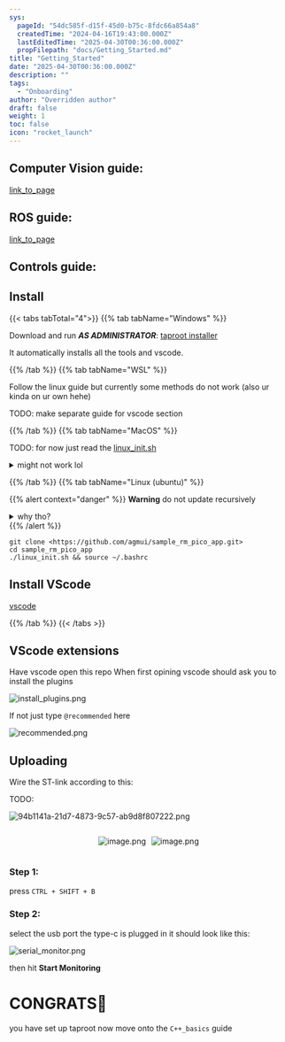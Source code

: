 ```yaml
---
sys:
  pageId: "54dc585f-d15f-45d0-b75c-8fdc66a854a8"
  createdTime: "2024-04-16T19:43:00.000Z"
  lastEditedTime: "2025-04-30T00:36:00.000Z"
  propFilepath: "docs/Getting_Started.md"
title: "Getting_Started"
date: "2025-04-30T00:36:00.000Z"
description: ""
tags:
  - "Onboarding"
author: "Overridden author"
draft: false
weight: 1
toc: false
icon: "rocket_launch"
---
```


## Computer Vision guide:

[link_to_page](86d45bc0-388b-4d26-8848-44f255f73d0e)

## ROS guide:

[link_to_page](3c76c1de-ec8f-46d6-8b0a-294005edc2d5)

## Controls guide:

## Install

{{< tabs tabTotal="4">}}
{{% tab tabName="Windows" %}}

Download and run _**AS ADMINISTRATOR**_: [taproot installer](https://github.com/Thornbots/TeachingFreshies/releases/tag/1.0)

It automatically installs all the tools and vscode.

{{% /tab %}}
{{% tab tabName="WSL" %}}

Follow the linux guide but currently some methods do not work (also ur kinda on ur own hehe)

TODO: make separate guide for vscode section

{{% /tab %}}
{{% tab tabName="MacOS" %}}

TODO: for now just read the [linux_init.sh](https://github.com/agmui/sample_rm_pico_app/blob/main/linux_init.sh)

<details>
<summary>might not work lol</summary>

`brew install libusb pkg-config`

Next install: [vscode](https://code.visualstudio.com/Download)

</details>

{{% /tab %}}
{{% tab tabName="Linux (ubuntu)" %}}

{{% alert context="danger" %}}
**Warning** do not update recursively
<details>
<summary>why tho?</summary>
There are some submodules that may go on for a while (like tinyusb) and I highly
recommend you don't need to get them.
If you want to see what submodules I update just look in `linux_init.sh`
</details>
{{% /alert %}}

```shell
git clone <https://github.com/agmui/sample_rm_pico_app.git>
cd sample_rm_pico_app
./linux_init.sh && source ~/.bashrc
```

## Install VScode

[vscode](https://code.visualstudio.com/Download)

{{% /tab %}}
{{< /tabs >}}

## VScode extensions

Have vscode open this repo
When first opining vscode should ask you to install the plugins

![install_plugins.png](https://prod-files-secure.s3.us-west-2.amazonaws.com/d518164a-d88e-44d1-a4ee-3adb3bd8bce0/89bd30f0-1825-4e77-867b-0a41ce370880/install_plugins.png?X-Amz-Algorithm=AWS4-HMAC-SHA256&X-Amz-Content-Sha256=UNSIGNED-PAYLOAD&X-Amz-Credential=ASIAZI2LB466V64DYEQU%2F20250814%2Fus-west-2%2Fs3%2Faws4_request&X-Amz-Date=20250814T201036Z&X-Amz-Expires=3600&X-Amz-Security-Token=IQoJb3JpZ2luX2VjEAMaCXVzLXdlc3QtMiJIMEYCIQCNnQDvoE70xu4U7HuY1oGfEI6d8Ameb%2BM5Uh4%2F3fm58AIhAKFYN3HlFltE0z2EWTVtPrCYRVdvLSCcMh0Tr4e4TboyKv8DCEwQABoMNjM3NDIzMTgzODA1IgxnbQsW6SOymNdDUGYq3ANlS8gQCohgWUZXMgx%2F9ULRqmYxFRrQYIvt2K%2FZSaUNmEk2cplnXXh2U7Y8CFt%2BWQ4OSeV1VOMP3VCPHQx6%2Bl%2FHxyPaJi%2FIX6LBJgChJO8oIg9kctT2%2BH4rSLn6xzST73gWEZrajnCZUgeqzoo6rKCzKa8JvWREWbdaeAyBZjU836LxQu8Qlo%2Bu2V4LbAY7SZ4ZW9cvtLMouT5CsOqPTus%2B%2FlRU6VpRHVSmW8LssRz7ylHoJRu0V5rrJb5sWRLeAIVnzooX0TSZVoCDAyqdt2YtEyTZJMBXKv0pcX1amgrYbe9WjXzHWuHNwME4KdXXqk7nfXPkRHEajcKlSNYJr5bm7goNDlZun3PzDWb7h1vwwrgQ5OfYViNoXqAqB2sH4LhZr2H%2BNIiL3mG2B08neWJhfQlTwXTyg51HowqZE%2FLsAYS0HVOLdpbDJla%2FSG5WClNYHpo3zar4mup2nbA%2F9F4Misn9hQO1zlFNLS%2BY2DYrcOhoDSNVvRKh%2FJTZKZKwR%2BcO3BD10RWgdxNo2Hjmr8bvY9QAetO0ILm%2FpAO7SpX%2BFrYF2AbvCXRo8Espqw93ALqCi%2BIdwXOKbH%2F%2BrV7m2s4vT5dzP4SDNurADmQ6dxaZHHnvRWLAv7rMKSFvqjCf6PjEBjqkAVCDbL57UyBDZQbbTr8h9Lsx25Nr8giqRsX6eC7D5kycMpvN9z07bQgnYE6grJmZtYmoaLbsI7f%2BVbMAEwYsBaXG7FVXoHTEOjPkWWWypVRrGJS4wzS3UTKrBQ2BN3OeaOSlvCxp35j%2BVYIKzTXeZQLakq6ZXidyy418wmzrUGcilTh2EztTjq7%2F84ZBo5U97iCu8idt79mKFyX%2F2PyN7B4BtpS9&X-Amz-Signature=51144a9fdab1a02caa3f89c0e53991fc6f60ae7d58c2ea5bd6ae8b2ecea7f5e7&X-Amz-SignedHeaders=host&x-amz-checksum-mode=ENABLED&x-id=GetObject)

If not just type `@recommended` here  

![recommended.png](https://prod-files-secure.s3.us-west-2.amazonaws.com/d518164a-d88e-44d1-a4ee-3adb3bd8bce0/61e661e9-5d85-4dfc-be0d-8d2097a5e793/recommended.png?X-Amz-Algorithm=AWS4-HMAC-SHA256&X-Amz-Content-Sha256=UNSIGNED-PAYLOAD&X-Amz-Credential=ASIAZI2LB466V64DYEQU%2F20250814%2Fus-west-2%2Fs3%2Faws4_request&X-Amz-Date=20250814T201036Z&X-Amz-Expires=3600&X-Amz-Security-Token=IQoJb3JpZ2luX2VjEAMaCXVzLXdlc3QtMiJIMEYCIQCNnQDvoE70xu4U7HuY1oGfEI6d8Ameb%2BM5Uh4%2F3fm58AIhAKFYN3HlFltE0z2EWTVtPrCYRVdvLSCcMh0Tr4e4TboyKv8DCEwQABoMNjM3NDIzMTgzODA1IgxnbQsW6SOymNdDUGYq3ANlS8gQCohgWUZXMgx%2F9ULRqmYxFRrQYIvt2K%2FZSaUNmEk2cplnXXh2U7Y8CFt%2BWQ4OSeV1VOMP3VCPHQx6%2Bl%2FHxyPaJi%2FIX6LBJgChJO8oIg9kctT2%2BH4rSLn6xzST73gWEZrajnCZUgeqzoo6rKCzKa8JvWREWbdaeAyBZjU836LxQu8Qlo%2Bu2V4LbAY7SZ4ZW9cvtLMouT5CsOqPTus%2B%2FlRU6VpRHVSmW8LssRz7ylHoJRu0V5rrJb5sWRLeAIVnzooX0TSZVoCDAyqdt2YtEyTZJMBXKv0pcX1amgrYbe9WjXzHWuHNwME4KdXXqk7nfXPkRHEajcKlSNYJr5bm7goNDlZun3PzDWb7h1vwwrgQ5OfYViNoXqAqB2sH4LhZr2H%2BNIiL3mG2B08neWJhfQlTwXTyg51HowqZE%2FLsAYS0HVOLdpbDJla%2FSG5WClNYHpo3zar4mup2nbA%2F9F4Misn9hQO1zlFNLS%2BY2DYrcOhoDSNVvRKh%2FJTZKZKwR%2BcO3BD10RWgdxNo2Hjmr8bvY9QAetO0ILm%2FpAO7SpX%2BFrYF2AbvCXRo8Espqw93ALqCi%2BIdwXOKbH%2F%2BrV7m2s4vT5dzP4SDNurADmQ6dxaZHHnvRWLAv7rMKSFvqjCf6PjEBjqkAVCDbL57UyBDZQbbTr8h9Lsx25Nr8giqRsX6eC7D5kycMpvN9z07bQgnYE6grJmZtYmoaLbsI7f%2BVbMAEwYsBaXG7FVXoHTEOjPkWWWypVRrGJS4wzS3UTKrBQ2BN3OeaOSlvCxp35j%2BVYIKzTXeZQLakq6ZXidyy418wmzrUGcilTh2EztTjq7%2F84ZBo5U97iCu8idt79mKFyX%2F2PyN7B4BtpS9&X-Amz-Signature=a75f7e24d0d0b3952bc398319e4c8dbdb94f3f9ade5d7646b276b9eae5d76a51&X-Amz-SignedHeaders=host&x-amz-checksum-mode=ENABLED&x-id=GetObject)

## Uploading

Wire the ST-link according to this:

TODO:

![94b1141a-21d7-4873-9c57-ab9d8f807222.png](https://prod-files-secure.s3.us-west-2.amazonaws.com/d518164a-d88e-44d1-a4ee-3adb3bd8bce0/e5fad17d-ab82-4300-9f4c-505ab4b1202c/94b1141a-21d7-4873-9c57-ab9d8f807222.png?X-Amz-Algorithm=AWS4-HMAC-SHA256&X-Amz-Content-Sha256=UNSIGNED-PAYLOAD&X-Amz-Credential=ASIAZI2LB466V64DYEQU%2F20250814%2Fus-west-2%2Fs3%2Faws4_request&X-Amz-Date=20250814T201036Z&X-Amz-Expires=3600&X-Amz-Security-Token=IQoJb3JpZ2luX2VjEAMaCXVzLXdlc3QtMiJIMEYCIQCNnQDvoE70xu4U7HuY1oGfEI6d8Ameb%2BM5Uh4%2F3fm58AIhAKFYN3HlFltE0z2EWTVtPrCYRVdvLSCcMh0Tr4e4TboyKv8DCEwQABoMNjM3NDIzMTgzODA1IgxnbQsW6SOymNdDUGYq3ANlS8gQCohgWUZXMgx%2F9ULRqmYxFRrQYIvt2K%2FZSaUNmEk2cplnXXh2U7Y8CFt%2BWQ4OSeV1VOMP3VCPHQx6%2Bl%2FHxyPaJi%2FIX6LBJgChJO8oIg9kctT2%2BH4rSLn6xzST73gWEZrajnCZUgeqzoo6rKCzKa8JvWREWbdaeAyBZjU836LxQu8Qlo%2Bu2V4LbAY7SZ4ZW9cvtLMouT5CsOqPTus%2B%2FlRU6VpRHVSmW8LssRz7ylHoJRu0V5rrJb5sWRLeAIVnzooX0TSZVoCDAyqdt2YtEyTZJMBXKv0pcX1amgrYbe9WjXzHWuHNwME4KdXXqk7nfXPkRHEajcKlSNYJr5bm7goNDlZun3PzDWb7h1vwwrgQ5OfYViNoXqAqB2sH4LhZr2H%2BNIiL3mG2B08neWJhfQlTwXTyg51HowqZE%2FLsAYS0HVOLdpbDJla%2FSG5WClNYHpo3zar4mup2nbA%2F9F4Misn9hQO1zlFNLS%2BY2DYrcOhoDSNVvRKh%2FJTZKZKwR%2BcO3BD10RWgdxNo2Hjmr8bvY9QAetO0ILm%2FpAO7SpX%2BFrYF2AbvCXRo8Espqw93ALqCi%2BIdwXOKbH%2F%2BrV7m2s4vT5dzP4SDNurADmQ6dxaZHHnvRWLAv7rMKSFvqjCf6PjEBjqkAVCDbL57UyBDZQbbTr8h9Lsx25Nr8giqRsX6eC7D5kycMpvN9z07bQgnYE6grJmZtYmoaLbsI7f%2BVbMAEwYsBaXG7FVXoHTEOjPkWWWypVRrGJS4wzS3UTKrBQ2BN3OeaOSlvCxp35j%2BVYIKzTXeZQLakq6ZXidyy418wmzrUGcilTh2EztTjq7%2F84ZBo5U97iCu8idt79mKFyX%2F2PyN7B4BtpS9&X-Amz-Signature=bba6a672f5736567eb5f43577f22159e94ccfa8a2fa5e0d89ea0edec0f04fb84&X-Amz-SignedHeaders=host&x-amz-checksum-mode=ENABLED&x-id=GetObject)

<div style="display: flex;flex-direction: row; column-gap:10px; max-width: 630px;justify-content: center;">
<div>

![image.png](https://prod-files-secure.s3.us-west-2.amazonaws.com/d518164a-d88e-44d1-a4ee-3adb3bd8bce0/210ecb78-1116-4d7b-b9b7-2292f66fa2c2/image.png?X-Amz-Algorithm=AWS4-HMAC-SHA256&X-Amz-Content-Sha256=UNSIGNED-PAYLOAD&X-Amz-Credential=ASIAZI2LB466WRY26GKK%2F20250814%2Fus-west-2%2Fs3%2Faws4_request&X-Amz-Date=20250814T201039Z&X-Amz-Expires=3600&X-Amz-Security-Token=IQoJb3JpZ2luX2VjEAMaCXVzLXdlc3QtMiJHMEUCIQC96xFAWISsArx61nM0Gs7BxSfRG%2FAM%2Fg3dDA63oouhHAIgPiFJj%2BdZpEchF9WqjG1kzWOc46GUZeXy5oWS9QPSeegq%2FwMITBAAGgw2Mzc0MjMxODM4MDUiDDszusLyvkmY5voSKircA3gsuaYICCgvqpUcHsCFRzOgxh7us4vMkyciYx%2BVDiSLS8yFxBCotuoMSAK4ji06DCHkvk8RGJFVCX0VJ4Eg%2FpUZta76ewuviddgxzGzuZVMnjHlUIefnkax3btUbWxJEy6KFT8X9l9aKtEuNQT%2FNhk5jD91uCzTLpdVv8CZra9y7m6I2jsCOBliFiHuNCOy5mk3TpVSJfUqz%2BObIbaL3W33xP45a%2FkAljS8XCwoIb7ZegoYk37qM8FzdYWusziFCoKprr%2BfqSIR7LjWIUoGkNGPGunPakYwaa7WOJs3SY2U7ZZE1Qn%2Fl1zJPe7KmeoQZ%2BGPzeSVdJQ2vkJSZz6J167TrI8PuOAfhbFL5pvxXCUH13sc13%2BKIaCiO%2Fh56Yt8WCNZDhA4zzscIWcu3NZGt33UhMMiYDrYvQb%2BOeYVQNE9TxdECJDCWR6E7qyiRKkKNJaV%2F9P7D3FaFnK14qGFlUwwd4r9ST0Y%2Bjs0m8UfbBaIL8V%2Bl6VV8yyONACRDG%2FWSvwS8qysFjEilJyx9Fvj%2Fn4KSwn1ojVBO%2BlxZZ3D9r%2BIzSOwNt9sSDSFU7TabP8%2B59oHSer2ZVxT9cemyTRU63J3nQwAZM7lZ70RIyLe9d3WPpkVRK1yjxcIIlAbMLDo%2BMQGOqUBUlw%2FOiX4ppKx92ElaIdE%2B8x29uTlni84hLuJ4KZCDdW%2F4kVYRkq3o63ZpuqBkuZcXVCoDXh1h2S5aHTnFG0pYBOuJolw1A0DI3IyMj6Z3KwbBbBII5dzrhm2em6%2BeY7Ig8XwvGHDo%2FaMvd4%2B7HyRt65oX8Iga7zB5%2FpgKhAoaZ5bdjKoKaGcYxE%2FYv6wzJe8zk%2BrIwf%2FXnGMVWPfiwxuKA5F61RA&X-Amz-Signature=20eebe948a00f368fbd3b10147ff5f09f4d867ac3c0b515debc3ffadf993c0c6&X-Amz-SignedHeaders=host&x-amz-checksum-mode=ENABLED&x-id=GetObject)

</div>
<div>

![image.png](https://prod-files-secure.s3.us-west-2.amazonaws.com/d518164a-d88e-44d1-a4ee-3adb3bd8bce0/33a0fd0f-8ca6-4a86-8e09-26e95ded1fff/image.png?X-Amz-Algorithm=AWS4-HMAC-SHA256&X-Amz-Content-Sha256=UNSIGNED-PAYLOAD&X-Amz-Credential=ASIAZI2LB466TRRUN6U3%2F20250814%2Fus-west-2%2Fs3%2Faws4_request&X-Amz-Date=20250814T201040Z&X-Amz-Expires=3600&X-Amz-Security-Token=IQoJb3JpZ2luX2VjEAMaCXVzLXdlc3QtMiJHMEUCIQDOVXYGskSo%2BWD95BqPDaTA%2FrS8d0MvFHZygyylZkQW7wIgAKxQrT4zs0QRAbEfugc7Mv%2FJIXesQEUktQtuwd8FaQwq%2FwMITBAAGgw2Mzc0MjMxODM4MDUiDGWh1Kdi7u0rmeWOfircA9SrKdvCuYLoXaXu8Wo6TkC9%2BfJtH9R9l6mL2lZxV1MJFEfNRo8y%2F%2BD2EsGdJDol8zbXro5QJIBqvpH7uBDLtfg2RXUaCaTcID7JD3qX95CsgFPX78iJK7VX%2F%2Byr6dtpJOnm2i9rMO6gn9dXNgMdmewCMgWFHpRd8pBm%2BVNHTSPlCTNeza6SdTimfhF%2Btl3%2F7h9WPLHjGgiY7su%2FaxiTVy8EcjzoyimI5prUBjqJn%2BKQQff98rOIrcQflQZqoyjgKXLi7AuGpownQ%2FoYXkU41nONqoXg7MoqDCI7uBiRllUS92boyelyKUK%2F2EVN2J9UD7NGp3muKY%2FQFeb2U7rZnc%2Bxxl1%2BNCEjoQROQ9qSZrCdakBa1F8eM%2B0JVQVuhzatmv%2B%2BHpv0OdNUwjSxNrGbXNIhRrDqrXbGPoykKkWFDtZVjBohA9S3%2F3pAS1ZYSfbxk1C4%2FohhStBCU72TNs29tb1qUAHrAfJgEG0QevH2Hlfo0bCaRVgWR1xzunJMoN0b2q7BzIPGGVJVm6NCDX8uKpltuM105Dfy2qqooC%2B6HerlrDNRys9Zuf54XqdSAmiZQg7j%2BrucC54nxofM%2F6e2ACHxxzCmFBTXpu3SpR8A8W51UaGB%2FAoqJhwEFnn7MMPo%2BMQGOqUBqfoSlIgyD9RC4j1Ke51vAK1S6LwV0ddXXrMRIB4EfMkZxTTOPxk4jV8bNlu7SSd4a9wYMAMI8uP0YArLsECnrRq0kVguOtH58AQrCCpHfD%2FjYHU27pQo58OqmEiLYbm5Ha8g5hL1omZ7E9da16h0t9PAF6%2FxzsfndhlC7w5tGDUsIg97AVJ8PMi5LZAmKynRHJbtU2Pz0BbKQWvOQBExNVf75b9U&X-Amz-Signature=ed7fe0ab0afb8693e84a3045cd5b3346af932d6e69f026e24d9a337b782e288a&X-Amz-SignedHeaders=host&x-amz-checksum-mode=ENABLED&x-id=GetObject)

</div>
</div>

### Step 1:

press `CTRL + SHIFT + B`

### Step 2:

select the usb port the type-c is plugged in it should look like this:

![serial_monitor.png](https://prod-files-secure.s3.us-west-2.amazonaws.com/d518164a-d88e-44d1-a4ee-3adb3bd8bce0/f03f4774-05d4-4393-b6a0-d5efb6d315ab/serial_monitor.png?X-Amz-Algorithm=AWS4-HMAC-SHA256&X-Amz-Content-Sha256=UNSIGNED-PAYLOAD&X-Amz-Credential=ASIAZI2LB466V64DYEQU%2F20250814%2Fus-west-2%2Fs3%2Faws4_request&X-Amz-Date=20250814T201036Z&X-Amz-Expires=3600&X-Amz-Security-Token=IQoJb3JpZ2luX2VjEAMaCXVzLXdlc3QtMiJIMEYCIQCNnQDvoE70xu4U7HuY1oGfEI6d8Ameb%2BM5Uh4%2F3fm58AIhAKFYN3HlFltE0z2EWTVtPrCYRVdvLSCcMh0Tr4e4TboyKv8DCEwQABoMNjM3NDIzMTgzODA1IgxnbQsW6SOymNdDUGYq3ANlS8gQCohgWUZXMgx%2F9ULRqmYxFRrQYIvt2K%2FZSaUNmEk2cplnXXh2U7Y8CFt%2BWQ4OSeV1VOMP3VCPHQx6%2Bl%2FHxyPaJi%2FIX6LBJgChJO8oIg9kctT2%2BH4rSLn6xzST73gWEZrajnCZUgeqzoo6rKCzKa8JvWREWbdaeAyBZjU836LxQu8Qlo%2Bu2V4LbAY7SZ4ZW9cvtLMouT5CsOqPTus%2B%2FlRU6VpRHVSmW8LssRz7ylHoJRu0V5rrJb5sWRLeAIVnzooX0TSZVoCDAyqdt2YtEyTZJMBXKv0pcX1amgrYbe9WjXzHWuHNwME4KdXXqk7nfXPkRHEajcKlSNYJr5bm7goNDlZun3PzDWb7h1vwwrgQ5OfYViNoXqAqB2sH4LhZr2H%2BNIiL3mG2B08neWJhfQlTwXTyg51HowqZE%2FLsAYS0HVOLdpbDJla%2FSG5WClNYHpo3zar4mup2nbA%2F9F4Misn9hQO1zlFNLS%2BY2DYrcOhoDSNVvRKh%2FJTZKZKwR%2BcO3BD10RWgdxNo2Hjmr8bvY9QAetO0ILm%2FpAO7SpX%2BFrYF2AbvCXRo8Espqw93ALqCi%2BIdwXOKbH%2F%2BrV7m2s4vT5dzP4SDNurADmQ6dxaZHHnvRWLAv7rMKSFvqjCf6PjEBjqkAVCDbL57UyBDZQbbTr8h9Lsx25Nr8giqRsX6eC7D5kycMpvN9z07bQgnYE6grJmZtYmoaLbsI7f%2BVbMAEwYsBaXG7FVXoHTEOjPkWWWypVRrGJS4wzS3UTKrBQ2BN3OeaOSlvCxp35j%2BVYIKzTXeZQLakq6ZXidyy418wmzrUGcilTh2EztTjq7%2F84ZBo5U97iCu8idt79mKFyX%2F2PyN7B4BtpS9&X-Amz-Signature=ab2e674e3244dc6ac57b5a884095355017e5803c304d289de7c33d3b346244bf&X-Amz-SignedHeaders=host&x-amz-checksum-mode=ENABLED&x-id=GetObject)

then hit **Start Monitoring**

# CONGRATS🎉

you have set up taproot now move onto the `C++_basics` guide
